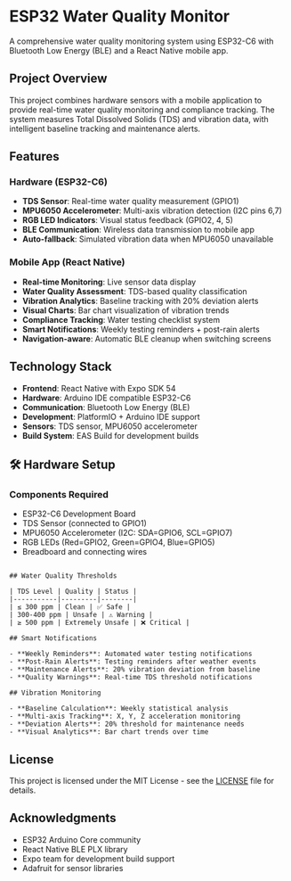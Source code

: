 # ESP32 Water Quality Monitor

A comprehensive water quality monitoring system using ESP32-C6 with Bluetooth Low Energy (BLE) and a React Native mobile app.

## Project Overview

This project combines hardware sensors with a mobile application to provide real-time water quality monitoring and compliance tracking. The system measures Total Dissolved Solids (TDS) and vibration data, with intelligent baseline tracking and maintenance alerts.

## Features

### Hardware (ESP32-C6)
- **TDS Sensor**: Real-time water quality measurement (GPIO1)
- **MPU6050 Accelerometer**: Multi-axis vibration detection (I2C pins 6,7)
- **RGB LED Indicators**: Visual status feedback (GPIO2, 4, 5)
- **BLE Communication**: Wireless data transmission to mobile app
- **Auto-fallback**: Simulated vibration data when MPU6050 unavailable

### Mobile App (React Native)
- **Real-time Monitoring**: Live sensor data display
- **Water Quality Assessment**: TDS-based quality classification
- **Vibration Analytics**: Baseline tracking with 20% deviation alerts
- **Visual Charts**: Bar chart visualization of vibration trends
- **Compliance Tracking**: Water testing checklist system
- **Smart Notifications**: Weekly testing reminders + post-rain alerts
- **Navigation-aware**: Automatic BLE cleanup when switching screens

## Technology Stack

- **Frontend**: React Native with Expo SDK 54
- **Hardware**: Arduino IDE compatible ESP32-C6
- **Communication**: Bluetooth Low Energy (BLE)
- **Development**: PlatformIO + Arduino IDE support
- **Sensors**: TDS sensor, MPU6050 accelerometer
- **Build System**: EAS Build for development builds

## 🛠️ Hardware Setup

### Components Required
- ESP32-C6 Development Board
- TDS Sensor (connected to GPIO1)
- MPU6050 Accelerometer (I2C: SDA=GPIO6, SCL=GPIO7)
- RGB LEDs (Red=GPIO2, Green=GPIO4, Blue=GPIO5)
- Breadboard and connecting wires

```

## Water Quality Thresholds

| TDS Level | Quality | Status |
|-----------|---------|--------|
| ≤ 300 ppm | Clean | ✅ Safe |
| 300-400 ppm | Unsafe | ⚠️ Warning |
| ≥ 500 ppm | Extremely Unsafe | ❌ Critical |

## Smart Notifications

- **Weekly Reminders**: Automated water testing notifications
- **Post-Rain Alerts**: Testing reminders after weather events
- **Maintenance Alerts**: 20% vibration deviation from baseline
- **Quality Warnings**: Real-time TDS threshold notifications

## Vibration Monitoring

- **Baseline Calculation**: Weekly statistical analysis
- **Multi-axis Tracking**: X, Y, Z acceleration monitoring
- **Deviation Alerts**: 20% threshold for maintenance needs
- **Visual Analytics**: Bar chart trends over time

```

## License

This project is licensed under the MIT License - see the [LICENSE](LICENSE) file for details.

## Acknowledgments

- ESP32 Arduino Core community
- React Native BLE PLX library
- Expo team for development build support
- Adafruit for sensor libraries

